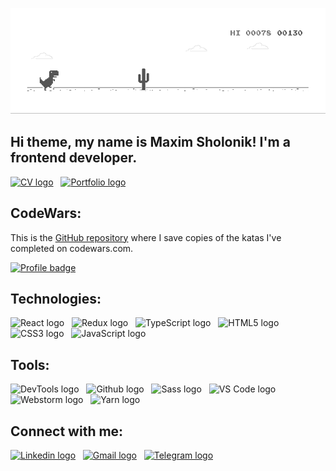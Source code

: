 ![Header](https://github.com/makcsholonik/makcsholonik/blob/main/img/header.gif)

## Hi theme, my name is Maxim Sholonik! I'm a frontend developer.

<a target="_blank" href="https://github.com/makcsholonik/makcsholonik/blob/main/cv/CV.pdf"><img src="https://img.shields.io/badge/CV-282C34?logo=logoColor=1572B6" alt="CV logo" title="CV" height="30"></img></a>
&nbsp;
<a target="_blank" href="https://makcsholonik.github.io/portfolio/"><img src="https://img.shields.io/badge/PORTFOLIO-282C34?logo=logoColor=1572B6" alt="Portfolio logo" title="Portfolio" height="30"></img></a>
&nbsp;

## CodeWars:

This is the [GitHub repository](https://github.com/makcsholonik/codewars) where I save copies of the katas I've completed on codewars.com.

[![Profile badge](https://www.codewars.com/users/makc.sholonik/badges/large)](https://www.codewars.com/users/makc.sholonik)

## Technologies:

<img src="https://img.shields.io/badge/React-282C34?logo=react&logoColor=61DAFB" alt="React logo" title="React" height="30" /> &nbsp;
<img src="https://img.shields.io/badge/Redux-282C34?logo=redux&logoColor=764ABC" alt="Redux logo" title="Redux" height="30" /> &nbsp;
 <img src="https://img.shields.io/badge/TypeScript-282C34?logo=typescript&logoColor=3178C6" alt="TypeScript logo" title="TypeScript" height="30" /> &nbsp;
 <img src="https://img.shields.io/badge/HTML5-282C34?logo=html5&logoColor=E34F26" alt="HTML5 logo" title="HTML5" height="30" />  &nbsp;
 <img src="https://img.shields.io/badge/CSS3-282C34?logo=css3&logoColor=3178C6" alt="CSS3 logo" title="CSS3" height="30" />  &nbsp;
 <img src="https://img.shields.io/badge/JavaScript-282C34?logo=javascript&logoColor=F7DF1E" alt="JavaScript logo" title="JavaScript" height="30" />

## Tools:

<img src="https://img.shields.io/badge/DevTools-282C34?logo=googlechrome&logoColor=A9A9A9" alt="DevTools logo" title="DevTools" height="30" /> &nbsp;
<img src="https://img.shields.io/badge/GitHub-282C34?logo=github&logoColor=ffffff" alt="Github logo" title="Github" height="30" /> &nbsp;
<img src="https://img.shields.io/badge/Sass-282C34?logo=sass&logoColor=ffc0cb" alt="Sass logo" title="Sass" height="30" /> &nbsp;
<img src="https://img.shields.io/badge/VS Code-282C34?logo=visualstudiocode&logoColor=3178C6" alt="VS Code logo" title="VS Code" height="30" /> &nbsp;
<img src="https://img.shields.io/badge/Webstorm-282C34?logo=webstorm&logoColor=A9A9A9" alt="Webstorm logo" title="Webstorm" height="30" /> &nbsp;
<img src="https://img.shields.io/badge/Yarn-282C34?logo=yarn&logoColor=3178C6" alt="Yarn logo" title="Yarn" height="30" />

## Connect with me:

<a target="_blank" href="https://www.linkedin.com/in/makcsholonik/"><img src="https://img.shields.io/badge/Linkedin-282C34?logo=linkedin&logoColor=1572B6" alt="Linkedin logo" title="Linkedin" height="30"></img></a>
&nbsp;
<a target="_blank" href="mailto:makcsholonik@gmail.com"><img src="https://img.shields.io/badge/Gmail-282C34?logo=gmail&logoColor=E34F26" alt="Gmail logo" title="Gmail" height="30"></img></a>
&nbsp;
<a target="_blank" href="https://t.me/makcsholonik"><img src="https://img.shields.io/badge/Telegram-282C34?logo=telegram&logoColor=1572B6" alt="Telegram logo" title="Telegram" height="30"></img></a>
